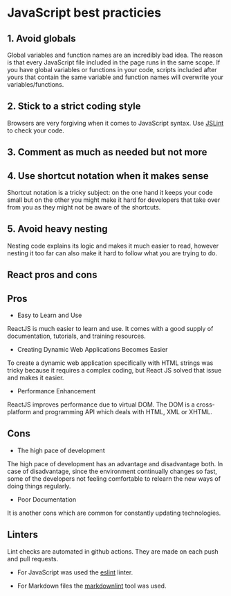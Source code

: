 # JavaScript best practicies

## 1. Avoid globals

Global variables and function names are an incredibly bad idea.
The reason is that every JavaScript file
included in the page runs in the same scope.
If you have global variables or functions in your code,
scripts included after yours that contain the same
variable and function names will overwrite your variables/functions.

## 2. Stick to a strict coding style

Browsers are very forgiving when it comes to JavaScript syntax.
Use [JSLint](https://www.jslint.com/) to check your code.

## 3. Comment as much as needed but not more

## 4. Use shortcut notation when it makes sense

Shortcut notation is a tricky subject:
on the one hand it keeps your code small
but on the other you might make it hard for developers
that take over from you as they might not be aware of the shortcuts.

## 5. Avoid heavy nesting

Nesting code explains its logic and
makes it much easier to read, however nesting it too far
can also make it hard to follow what you are trying to do.

## React pros and cons

## Pros

- Easy to Learn and Use

ReactJS is much easier to learn and use.
It comes with a good supply of documentation,
tutorials, and training resources.

- Creating Dynamic Web Applications Becomes Easier

To create a dynamic web application specifically
with HTML strings was tricky because it requires a complex coding,
but React JS solved that issue and makes it easier.

- Performance Enhancement

ReactJS improves performance due to virtual DOM.
The DOM is a cross-platform and programming API
which deals with HTML, XML or XHTML.

## Cons

- The high pace of development

The high pace of development has an advantage and disadvantage both.
In case of disadvantage, since the environment continually changes so fast,
some of the developers not feeling comfortable to relearn
the new ways of doing things regularly.

- Poor Documentation

It is another cons which are common for constantly updating technologies.

## Linters

Lint checks are automated in github actions.
They are made on each push and pull requests.

- For JavaScript was used the
[eslint](https://eslint.org/) linter.

- For Markdown files the
[markdownlint](https://github.com/markdownlint/markdownlint)
tool was used.
